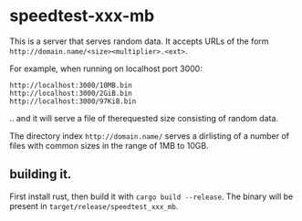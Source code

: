 # speedtest-xxx-mb

This is a server that serves random data. It accepts URLs of the form
`http://domain.name/<size><multiplier>.<ext>`.

For example, when running on localhost port 3000:

```
http://localhost:3000/10MB.bin
http://localhost:3000/2GiB.bin
http://localhost:3000/97KiB.bin
```

.. and it will serve a file of therequested size consisting of random data.

The directory index `http://domain.name/` serves a dirlisting of a
number of files with common sizes in the range of 1MB to 10GB.

## building it.

First install rust, then build it with `cargo build --release`. The
binary will be present in `target/release/speedtest_xxx_mb`.



